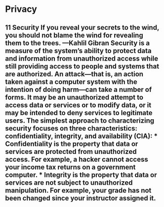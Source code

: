 # Privacy

## 11 Security If you reveal your secrets to the wind, you should not blame the wind for revealing them to the trees. —Kahlil Gibran Security is a measure of the system’s ability to protect data and information from unauthorized access while still providing access to people and systems that are authorized. An attack—that is, an action taken against a computer system with the intention of doing harm—can take a number of forms. It may be an unauthorized attempt to access data or services or to modify data, or it may be intended to deny services to legitimate users. The simplest approach to characterizing security focuses on three characteristics: confidentiality, integrity, and availability (CIA): *  Confidentiality is the property that data or services are protected from unauthorized access. For example, a hacker cannot access your income tax returns on a government computer. *  Integrity is the property that data or services are not subject to unauthorized manipulation. For example, your grade has not been changed since your instructor assigned it.
